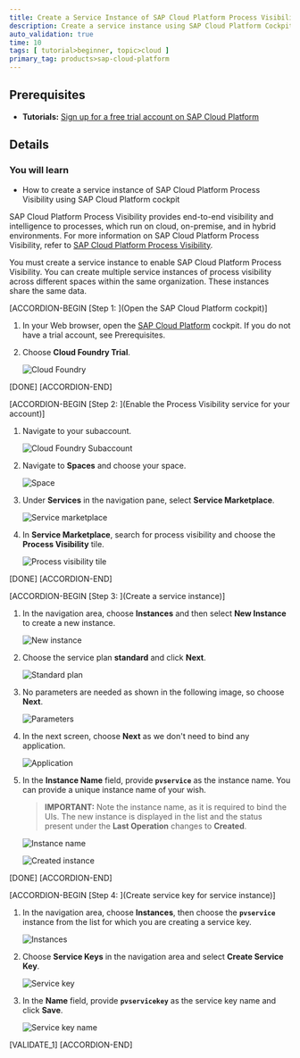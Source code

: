 ```yaml
---
title: Create a Service Instance of SAP Cloud Platform Process Visibility
description: Create a service instance using SAP Cloud Platform Cockpit to enable the Process Visibility service.
auto_validation: true
time: 10
tags: [ tutorial>beginner, topic>cloud ]
primary_tag: products>sap-cloud-platform
---
```


## Prerequisites
 - **Tutorials:** [Sign up for a free trial account on SAP Cloud Platform](hcp-create-trial-account)

## Details
### You will learn
  - How to create a service instance of SAP Cloud Platform Process Visibility using SAP Cloud Platform cockpit

SAP Cloud Platform Process Visibility provides end-to-end visibility and intelligence to processes, which run on cloud, on-premise, and in hybrid environments. For more information on SAP Cloud Platform Process Visibility, refer to [SAP Cloud Platform Process Visibility](https://help.sap.com/viewer/62fd39fa3eae4046b23dba285e84bfd4/Cloud/en-US/2f72882f457a4b87a054bdf45d85fe52.html).

You must create a service instance to enable SAP Cloud Platform Process Visibility. You can create multiple service instances of process visibility across different spaces within the same organization. These instances share the same data.

[ACCORDION-BEGIN [Step 1: ](Open the SAP Cloud Platform cockpit)]

1. In your Web browser, open the [SAP Cloud Platform](https://account.hanatrial.ondemand.com/cockpit) cockpit. If you do not have a trial account, see Prerequisites.

2. Choose **Cloud Foundry Trial**.

    ![Cloud Foundry](CF-Trial.png)

[DONE]
[ACCORDION-END]

[ACCORDION-BEGIN [Step 2: ](Enable the Process Visibility service for your account)]

1. Navigate to your subaccount.

    ![Cloud Foundry Subaccount](Trial-Subaccount.png)

2. Navigate to **Spaces** and choose your space.

    ![Space](Spaces-15.png)

3. Under **Services** in the navigation pane, select **Service Marketplace**.

    ![Service marketplace](Service-Marketplace-16.png)

4. In **Service Marketplace**, search for process visibility and choose the **Process Visibility** tile.

    ![Process visibility tile](PV-Tile-17.png)

[DONE]
[ACCORDION-END]

[ACCORDION-BEGIN [Step 3: ](Create a service instance)]

1. In the navigation area, choose **Instances** and then select **New Instance** to create a new instance.

    ![New instance](New-Instance-18.png)

2. Choose the service plan **standard** and click **Next**.

    ![Standard plan](Standard-Plan-19.png)

3. No parameters are needed as shown in the following image, so choose **Next**.

    ![Parameters](Parameters-20.png)

4. In the next screen, choose **Next** as we don't need to bind any application.

    ![Application](Application-21.png)

5. In the **Instance Name** field, provide **`pvservice`** as the instance name. You can provide a unique instance name of your wish.

    >**IMPORTANT:** Note the instance name, as it is required to bind the UIs. The new instance is displayed in the list and the status present under the **Last Operation** changes to **Created**.

    ![Instance name](Service-Instance-Name-22.png)

    ![Created instance](Created-23.png)

[DONE]
[ACCORDION-END]

[ACCORDION-BEGIN [Step 4: ](Create service key for service instance)]

1. In the navigation area, choose **Instances**, then choose the **`pvservice`** instance from the list for which you are creating a service key.

    ![Instances](Instances-24.png)

2. Choose **Service Keys** in the navigation area and select **Create Service Key**.

    ![Service key](Service-Key-25.png)

3. In the **Name** field, provide **`pvservicekey`** as the service key name and click **Save**.

    ![Service key name](Service-Key-Name-26.png)

[VALIDATE_1]
[ACCORDION-END]
